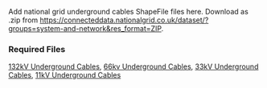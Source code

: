 Add national grid underground cables ShapeFile files here. Download as .zip from https://connecteddata.nationalgrid.co.uk/dataset/?groups=system-and-network&res_format=ZIP. 

### Required Files
[132kV Underground Cables](https://connecteddata.nationalgrid.co.uk/dataset/132kv_ug_full_nged_area_4_dnos_in_esri_shapefile_shp_format), [66kv Underground Cables](https://connecteddata.nationalgrid.co.uk/dataset/66kv_ug_full_nged_area_4_dnos_in_esri_shapefile_shp_format), [33kV Underground Cables](https://connecteddata.nationalgrid.co.uk/dataset/33kv_ug_full_nged_area_4_dnos_in_esri_shapefile_shp_format), [11kV Underground Cables](https://connecteddata.nationalgrid.co.uk/dataset/11kv_ug_full_nged_area_4_dnos_in_esri_shapefile_shp_format)